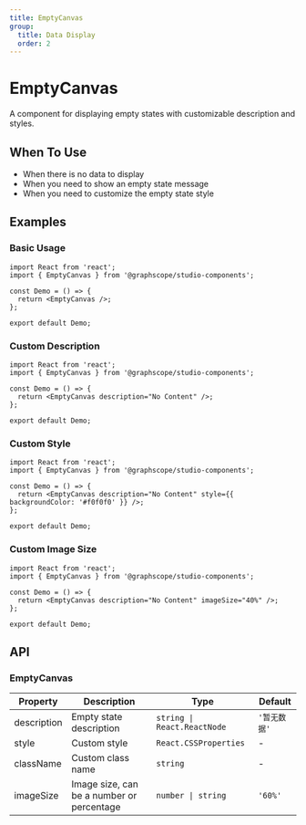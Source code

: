 ```yaml
---
title: EmptyCanvas
group:
  title: Data Display
  order: 2
---
```


# EmptyCanvas

A component for displaying empty states with customizable description and styles.

## When To Use

- When there is no data to display
- When you need to show an empty state message
- When you need to customize the empty state style

## Examples

### Basic Usage

```tsx
import React from 'react';
import { EmptyCanvas } from '@graphscope/studio-components';

const Demo = () => {
  return <EmptyCanvas />;
};

export default Demo;
```

### Custom Description

```tsx
import React from 'react';
import { EmptyCanvas } from '@graphscope/studio-components';

const Demo = () => {
  return <EmptyCanvas description="No Content" />;
};

export default Demo;
```

### Custom Style

```tsx
import React from 'react';
import { EmptyCanvas } from '@graphscope/studio-components';

const Demo = () => {
  return <EmptyCanvas description="No Content" style={{ backgroundColor: '#f0f0f0' }} />;
};

export default Demo;
```

### Custom Image Size

```tsx
import React from 'react';
import { EmptyCanvas } from '@graphscope/studio-components';

const Demo = () => {
  return <EmptyCanvas description="No Content" imageSize="40%" />;
};

export default Demo;
```

## API

### EmptyCanvas

| Property    | Description                               | Type                        | Default      |
| ----------- | ----------------------------------------- | --------------------------- | ------------ |
| description | Empty state description                   | `string \| React.ReactNode` | `'暂无数据'` |
| style       | Custom style                              | `React.CSSProperties`       | -            |
| className   | Custom class name                         | `string`                    | -            |
| imageSize   | Image size, can be a number or percentage | `number \| string`          | `'60%'`      |

```

```
